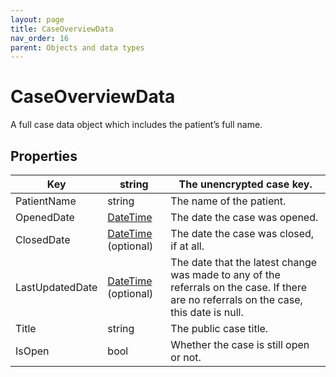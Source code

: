 ```yaml
---
layout: page
title: CaseOverviewData
nav_order: 16
parent: Objects and data types
---
```


# CaseOverviewData

A full case data object which includes the patient’s full name.

## Properties

| Key | string | The unencrypted case key. |
| --- | --- | --- |
| PatientName | string | The name of the patient. |
| OpenedDate | [DateTime](#_DateTime) | The date the case was opened. |
| ClosedDate | [DateTime](#_DateTime) (optional) | The date the case was closed, if at all. |
| LastUpdatedDate | [DateTime](#_DateTime) (optional) | The date that the latest change was made to any of the referrals on the case. If there are no referrals on the case, this date is null. |
| Title | string | The public case title. |
| IsOpen | bool | Whether the case is still open or not. |
